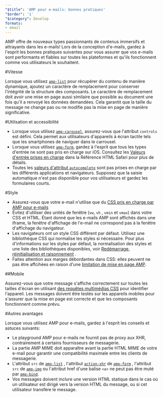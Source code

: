 ```yaml
---
"$title": 'AMP pour e-mails: bonnes pratiques'
"$order": '1'
"$category": Develop
formats:
- email
---
```


AMP offre de nouveaux types passionnants de contenus immersifs et attrayants dans les e-mails! Lors de la conception d'e-mails, gardez à l'esprit les bonnes pratiques suivantes pour vous assurer que vos e-mails sont performants et fiables sur toutes les plateformes et qu'ils fonctionnent comme vos utilisateurs le souhaitent.

#Vitesse

Lorsque vous utilisez [`amp-list`](../../../documentation/components/reference/amp-list.md?format=email) pour récupérer du contenu de manière dynamique, ajoutez un caractère de remplacement pour conserver l'intégrité de la structure des composants. Le caractère de remplacement doit avoir une mise en page aussi similaire que possible au document une fois qu'il a renvoyé les données demandées. Cela garantit que la taille du message ne change pas ou ne modifie pas la mise en page de manière significative.

#Utilisation et accessibilité

- Lorsque vous utilisez [`amp-carousel`](../../components/reference/amp-carousel-v0.1.md?format=email), assurez-vous que l'attribut `controls` est défini. Cela permet aux utilisateurs d'appareils à écran tactile tels que les smartphones de naviguer dans le carrousel.
- Lorsque vous utilisez [`amp-form`](../../../documentation/components/reference/amp-form.md?format=email), gardez à l'esprit que tous les types d'entrée ne sont pas pris en charge sur iOS. Consultez les [Valeurs d'entrée prises en charge](https://developer.apple.com/library/archive/documentation/AppleApplications/Reference/SafariHTMLRef/Articles/InputTypes.html) dans la Référence HTML Safari pour plus de détails.
- Toutes les [valeurs d'attribut `autocomplete`](https://developer.mozilla.org/en-US/docs/Web/HTML/Attributes/autocomplete) sont pas prises en charge par les différents applications et navigateurs. Supposez que la saisie automatique n'est pas disponible pour vos utilisateurs et gardez les formulaires courts.

#Style

- Assurez-vous que votre e-mail n'utilise que du [CSS pris en charge par AMP pour e-mails](../learn/email-spec/amp-email-css.md?format=email)
- Évitez d'utiliser des unités de fenêtre (`vw`, `vh` , `vmin` et `vmax`) dans votre CSS et HTML. Étant donné que les e-mails AMP sont affichés dans une iframe, la fenêtre d'affichage de l'e-mail ne correspond pas à la fenêtre d'affichage du navigateur.
- Les navigateurs ont un style CSS différent par défaut. Utilisez une bibliothèque CSS qui normalise les styles si nécessaire. Pour plus d'informations sur les styles par défaut, la normalisation des styles et une liste des bibliothèques disponibles, voir [Redémarrage, réinitialisation et raisonnement](https://css-tricks.com/reboot-resets-reasoning/) .
- Faites attention aux marges débordantes dans CSS: elles peuvent ne pas être affcihées en raison d'une [limitation de mise en page AMP](https://github.com/ampproject/amphtml/issues/13343#issuecomment-447380241).

##Mobile

Assurez-vous que votre message s'affiche correctement sur toutes les tailles d'écran en utilisant [des requêtes multimédias CSS](style_and_layout/control_layout.md?format=email) pour identifier l'appareil. Les messages doivent être testés sur les appareils mobiles pour s'assurer que la mise en page est correcte et que les composants fonctionnent comme prévu.

#Autres avantages

Lorsque vous utilisez AMP pour e-mails, gardez à l'esprit les conseils et astuces suivants:

- Le playground AMP pour e-mails ne fournit pas de proxy aux XHR, contrairement à certains fournisseurs de messagerie.
- La partie AMP MIME doit apparaître avant la partie HTML MIME de votre e-mail pour garantir une compatibilité maximale entre les clients de messagerie.
- L'attribut `src` de [`amp-list`](../../../documentation/components/reference/amp-list.md?format=email) , l'attribut [`action-xhr`](../../../documentation/components/reference/amp-form.md?format=email#action-xhr) de [`amp-form`](../../../documentation/components/reference/amp-form.md?format=email) , l'attribut `src` de [`amp-img`](../../../documentation/examples/documentation/amp-img.html?format=email) ou l'attribut href d'une balise `<a>` ne peut pas être muté par [`amp-bind`](../../../documentation/examples/documentation/amp-bind.html?format=email).
- Vos messages doivent inclure une version HTML statique dans le cas où un utilisateur est dirigé vers la version HTML du message, ou si cet utilisateur transfère le message.
